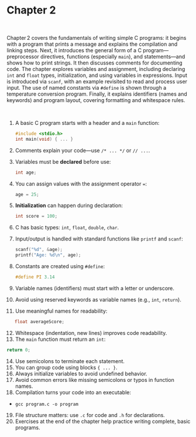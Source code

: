 # Chapter 2

<br>

Chapter 2 covers the fundamentals of writing simple C programs: it begins with a program that prints a message and explains the compilation and linking steps. Next, it introduces the general form of a C program—preprocessor directives, functions (especially `main`), and statements—and shows how to print strings. It then discusses comments for documenting code. The chapter explores variables and assignment, including declaring `int` and `float` types, initialization, and using variables in expressions. Input is introduced via `scanf`, with an example revisited to read and process user input. The use of named constants via `#define` is shown through a temperature conversion program. Finally, it explains identifiers (names and keywords) and program layout, covering formatting and whitespace rules.

<br>

1. A basic C program starts with a header and a `main` function:

   ```c
   #include <stdio.h>
   int main(void) { ... }
   ```

2. Comments explain your code—use `/* ... */` or `// ...`.
3. Variables must be **declared** before use:

   ```c
   int age;
   ```

4. You can assign values with the assignment operator `=`:

   ```c
   age = 25;
   ```

5. **Initialization** can happen during declaration:

   ```c
   int score = 100;
   ```

6. C has basic types: `int`, `float`, `double`, `char`.
7. Input/output is handled with standard functions like `printf` and `scanf`:

   ```c
   scanf("%d", &age);
   printf("Age: %d\n", age);
   ```

8. Constants are created using `#define`:

   ```c
   #define PI 3.14
   ```

9. Variable names (identifiers) must start with a letter or underscore.
10. Avoid using reserved keywords as variable names (e.g., `int`, `return`).
11. Use meaningful names for readability:
```c
   float averageScore;
   ```

12. Whitespace (indentation, new lines) improves code readability.
13. The `main` function must return an `int`:

   ```c
   return 0;
   ```

14. Use semicolons to terminate each statement.
15. You can group code using blocks `{ ... }`.
16. Always initialize variables to avoid undefined behavior.
17. Avoid common errors like missing semicolons or typos in function names.
18. Compilation turns your code into an executable:
   * `gcc program.c -o program`
19. File structure matters: use `.c` for code and `.h` for declarations.
20. Exercises at the end of the chapter help practice writing complete, basic programs.
